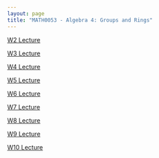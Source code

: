 ```yaml
---
layout: page
title: "MATH0053 - Algebra 4: Groups and Rings"
---
```

<a href="/53/W2">W2 Lecture</a>

<a href="/53/W3">W3 Lecture</a>

<a href="/53/W4">W4 Lecture</a>

<a href="/53/W5">W5 Lecture</a>

<a href="/53/W6">W6 Lecture</a>

<a href="/53/W7">W7 Lecture</a>

<a href="/53/W8">W8 Lecture</a>

<a href="/53/W9">W9 Lecture</a>

<a href="/53/W10">W10 Lecture</a>
